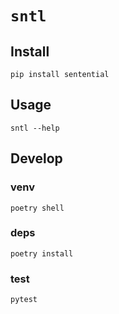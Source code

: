 # `sntl` 

## Install
`pip install sentential`

## Usage
`sntl --help`

## Develop
### venv
`poetry shell`

### deps
`poetry install`

### test
`pytest`


